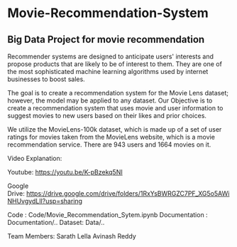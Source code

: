 # Movie-Recommendation-System
## Big Data Project for movie recommendation

Recommender systems are designed to anticipate users' interests and propose products that 
are likely to be of interest to them. They are one of the most sophisticated machine learning 
algorithms used by internet businesses to boost sales.

The goal is to create a recommendation system for the Movie Lens dataset; however, the 
model may be applied to any dataset. Our Objective is to create a recommendation system that 
uses movie and user information to suggest movies to new users based on their likes and prior 
choices.

We utilize the MovieLens-100k dataset, which is made up of a set of user ratings for 
movies taken from the MovieLens website, which is a movie recommendation service. There are 
943 users and 1664 movies on it.

Video Explanation:

Youtube: https://youtu.be/K-pBzekq5NI

Google Drive: https://drive.google.com/drive/folders/1RxYsBWRGZC7PF_XG5o5AWiNHUvgydLlI?usp=sharing

Code : Code/Movie_Recommendation_Sytem.ipynb
Documentation : Documentation/..
Dataset: Data/..

Team Members:
  Sarath Lella
  Avinash Reddy
